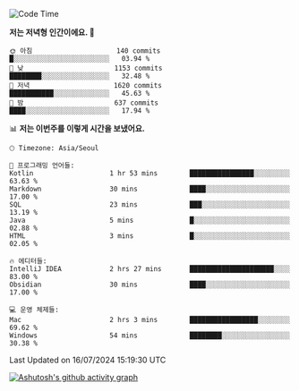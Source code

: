   <!--START_SECTION:waka-->
![Code Time](http://img.shields.io/badge/Code%20Time-420%20hrs%2040%20mins-blue)

**저는 저녁형 인간이에요. 🦉** 

```text
🌞 아침                     140 commits         █░░░░░░░░░░░░░░░░░░░░░░░░   03.94 % 
🌆 낮　                     1153 commits        ████████░░░░░░░░░░░░░░░░░   32.48 % 
🌃 저녁                     1620 commits        ███████████░░░░░░░░░░░░░░   45.63 % 
🌙 밤　                     637 commits         ████░░░░░░░░░░░░░░░░░░░░░   17.94 % 
```


📊 **저는 이번주를 이렇게 시간을 보냈어요.** 

```text
🕑︎ Timezone: Asia/Seoul

💬 프로그래밍 언어들: 
Kotlin                   1 hr 53 mins        ████████████████░░░░░░░░░   63.63 % 
Markdown                 30 mins             ████░░░░░░░░░░░░░░░░░░░░░   17.00 % 
SQL                      23 mins             ███░░░░░░░░░░░░░░░░░░░░░░   13.19 % 
Java                     5 mins              █░░░░░░░░░░░░░░░░░░░░░░░░   02.88 % 
HTML                     3 mins              █░░░░░░░░░░░░░░░░░░░░░░░░   02.05 % 

🔥 에디터들: 
IntelliJ IDEA            2 hrs 27 mins       █████████████████████░░░░   83.00 % 
Obsidian                 30 mins             ████░░░░░░░░░░░░░░░░░░░░░   17.00 % 

💻 운영 체제들: 
Mac                      2 hrs 3 mins        █████████████████░░░░░░░░   69.62 % 
Windows                  54 mins             ████████░░░░░░░░░░░░░░░░░   30.38 % 
```


 Last Updated on 16/07/2024 15:19:30 UTC
<!--END_SECTION:waka-->
[![Ashutosh's github activity graph](https://github-readme-activity-graph.vercel.app/graph?username=mindongeon&bg_color=000000&color=c86496&line=c86496&point=c86496&area=true&hide_border=true)](https://github.com/ashutosh00710/github-readme-activity-graph)
